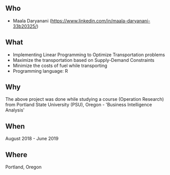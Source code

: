 Who
---
* Maala Daryanani (https://www.linkedin.com/in/maala-daryanani-33b20325/)


What
----
* Implementing Linear Programming to Optimize Transportation problems
* Maximize the transportation based on Supply-Demand Constraints
* Minimize the costs of fuel while transporting
* Programming language: R


Why
---
The above project was done while studying a course (Operation Research) from Portland State University (PSU), Oregon - 'Business Intelligence Analysis'


When
----
August 2018 - June 2019


Where
-----
Portland, Oregon
